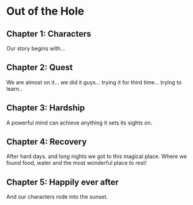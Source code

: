 # Out of the Hole

## Chapter 1: Characters

Our story begins with...


## Chapter 2: Quest
We are almost on it... we did it guys... trying it for third time... trying to learn.. 

## Chapter 3: Hardship
A powerful mind can achieve anything it sets its sights on.

## Chapter 4: Recovery
After hard days. and long nights we got to this magical place. Where we found food, water and the most wonderful place to rest!  

## Chapter 5: Happily ever after

And our characters rode into the sunset.
